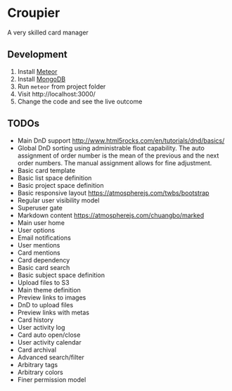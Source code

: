 # Croupier
A very skilled card manager

## Development

1. Install [Meteor](https://www.meteor.com/install)
2. Install [MongoDB](https://www.mongodb.org/)
3. Run `meteor` from project folder
4. Visit http://localhost:3000/
5. Change the code and see the live outcome

## TODOs

* Main DnD support http://www.html5rocks.com/en/tutorials/dnd/basics/
* Global DnD sorting using administrable float capability. The auto assignment of order number is the mean of the previous and the next order numbers. The manual assignment allows for fine adjustment.
* Basic card template
* Basic list space definition
* Basic project space definition
* Basic responsive layout https://atmospherejs.com/twbs/bootstrap
* Regular user visibility model
* Superuser gate
* Markdown content https://atmospherejs.com/chuangbo/marked
* Main user home
* User options
* Email notifications
* User mentions
* Card mentions
* Card dependency
* Basic card search
* Basic subject space definition
* Upload files to S3
* Main theme definition
* Preview links to images
* DnD to upload files
* Preview links with metas
* Card history
* User activity log
* Card auto open/close
* User activity calendar
* Card archival
* Advanced search/filter
* Arbitrary tags
* Arbitrary colors
* Finer permission model
